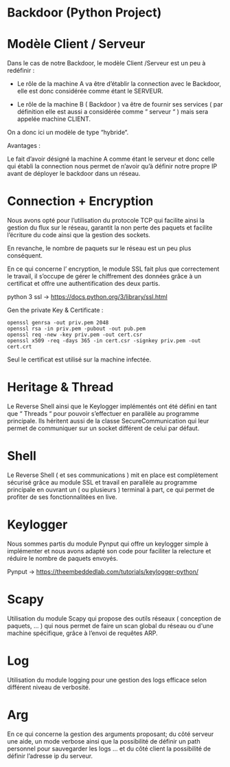 # Backdoor (Python Project)



# Modèle Client / Serveur 





Dans le cas de notre Backdoor, le modèle Client /Serveur est un peu à redéfinir :

-	Le rôle de la machine A va être d’établir la connection avec le Backdoor, elle est donc considérée comme étant le SERVEUR.

-	Le rôle de la machine B ( Backdoor )  va être de fournir ses services ( par définition elle est aussi a considérée comme “ serveur “ ) mais sera appelée machine CLIENT.

On a donc ici un modèle de type “hybride“.

Avantages : 

Le fait d’avoir désigné la machine A comme étant le serveur et donc celle qui établi la connection nous permet de n’avoir qu’à définir notre propre IP avant de déployer le backdoor dans un réseau.




# Connection + Encryption

Nous avons opté pour l’utilisation du protocole TCP qui facilite ainsi la gestion du flux sur le réseau, garantit la non perte des paquets et facilite l’écriture du code ainsi que la gestion des sockets.

En revanche, le nombre de paquets sur le réseau est un peu plus conséquent.


En ce qui concerne l’ encryption, le module SSL fait plus que correctement le travail, il s’occupe de gérer le chiffrement des données grâce à un certificat et offre une authentification des deux partis. 

python 3 ssl →  https://docs.python.org/3/library/ssl.html

Gen the private Key & Certificate : 

	openssl genrsa -out priv.pem 2048
	openssl rsa -in priv.pem -pubout -out pub.pem
	openssl req -new -key priv.pem -out cert.csr
	openssl x509 -req -days 365 -in cert.csr -signkey priv.pem -out cert.crt

Seul le certificat est utilisé sur la machine infectée.

# Heritage & Thread

Le Reverse Shell ainsi que le Keylogger implémentés ont été défini en tant que “ Threads “ pour pouvoir s’effectuer en parallèle au programme principale. Ils héritent aussi de la classe SecureCommunication qui leur permet de communiquer sur un socket différent de celui par défaut. 


# Shell

Le Reverse Shell ( et ses communications ) mit en place est complètement sécurisé grâce au module SSL et travail en parallèle au programme principale en ouvrant un ( ou plusieurs ) terminal à part, ce qui permet de profiter de ses fonctionnalitées en live.



# Keylogger

Nous sommes partis du module Pynput qui offre un keylogger simple à implémenter et nous avons adapté son code pour faciliter la relecture et réduire le nombre de paquets envoyés.


Pynput → https://theembeddedlab.com/tutorials/keylogger-python/

# Scapy

Utilisation du module Scapy qui propose des outils réseaux ( conception de paquets, ... ) qui nous permet de faire un scan global du réseau ou d'une machine spécifique, grâce à l’envoi de requêtes ARP.


# Log 

Utilisation du module logging pour une gestion des logs efficace selon différent niveau de verbosité.

# Arg

En ce qui concerne la gestion des arguments proposant; du côté serveur une aide, un mode verbose ainsi que la possibilité de définir un path personnel pour sauvegarder les logs …
et du côté client la possibilité de définir l’adresse ip du serveur.

